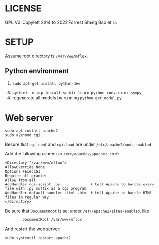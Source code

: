 LICENSE
========
GPL V3. 
Copyleft 2014 to 2022 Forrest Sheng Bao et al. 


SETUP
=====

Assume root directory is `/var/www/mflux`.

Python environment
------------------
1. `sudo apt-get install python-dev`
<!-- 2. `sudo apt-get install python-numpy python-scipy python-matplotlib ipython ipython-notebook python-pandas python-sympy python-nose` -->
3. `python3 -m pip install scikit-learn python-constraint sympy`
4. regenerate all models by running `python get_model.py`


# Web server 

```shell
sudo apt install apache2
sudo a2enmod cgi
```

Besure that `cgi.conf` and `cgi.load` are under `/etc/apache2/mods-enabled`

Add the following content to `/etc/apache2/apache2.conf`: 
```
<Directory "/var/www/mflux">
AllowOverride None
Options +ExecCGI 
Require all granted
Allow from all
AddHandler cgi-script .py              # tell Apache to handle every file with .py suffix as a cgi program
AddHandler default-handler .html .htm  # tell Apache to handle HTML files in regular way
</Directory>
```

Be sure that `DocumentRoot` is set under `/etc/apache2/sites-enabled`, like 
```
        DocumentRoot /var/www/mflux
```

And restart the web server: 
```shell
sudo systemctl restart apache2
```
